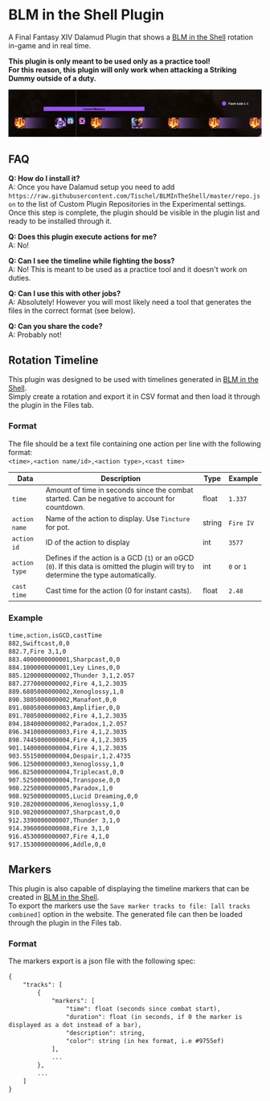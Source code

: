 # BLM in the Shell Plugin

A Final Fantasy XIV Dalamud Plugin that shows a [BLM in the Shell](https://miyehn.me/ffxiv-blm-rotation/) rotation in-game and in real time.

**This plugin is only meant to be used only as a practice tool!**<br>
**For this reason, this plugin will only work when attacking a Striking Dummy outside of a duty.**

![example](https://github.com/Tischel/BLMInTheShell/blob/master/example.gif)

## FAQ

**Q: How do I install it?**<br>
A: Once you have Dalamud setup you need to add `https://raw.githubusercontent.com/Tischel/BLMInTheShell/master/repo.json` to the list of Custom Plugin Repositories in the Experimental settings. Once this step is complete, the plugin should be visible in the plugin list and ready to be installed through it.

**Q: Does this plugin execute actions for me?**<br>
A: No!

**Q: Can I see the timeline while fighting the boss?**<br>
A: No! This is meant to be used as a practice tool and it doesn't work on duties.

**Q: Can I use this with other jobs?**<br>
A: Absolutely! However you will most likely need a tool that generates the files in the correct format (see below).

**Q: Can you share the code?**<br>
A: Probably not!

## Rotation Timeline

This plugin was designed to be used with timelines generated in [BLM in the Shell](https://miyehn.me/ffxiv-blm-rotation/).<br>
Simply create a rotation and export it in CSV format and then load it through the plugin in the Files tab.

### Format

The file should be a text file containing one action per line with the following format:<br>
`<time>,<action name/id>,<action type>,<cast time>`

| Data | Description | Type | Example |
| ----| ----------- | ------- | ------- |
| `time` | Amount of time in seconds since the combat started. Can be negative to account for countdown. | float | `1.337` |
| `action name` | Name of the action to display. Use `Tincture` for pot. | string | `Fire IV` |
| `action id` | ID of the action to display | int | `3577` |
| `action type` | Defines if the action is a GCD (`1`) or an oGCD (`0`). If this data is omitted the plugin will try to determine the type automatically. | int | `0` or `1` |
| `cast time` | Cast time for the action (0 for instant casts). | float | `2.48` |

### Example
```
time,action,isGCD,castTime
882,Swiftcast,0,0
882.7,Fire 3,1,0
883.4000000000001,Sharpcast,0,0
884.1000000000001,Ley Lines,0,0
885.1200000000002,Thunder 3,1,2.057
887.2770000000002,Fire 4,1,2.3035
889.6805000000002,Xenoglossy,1,0
890.3805000000002,Manafont,0,0
891.0805000000003,Amplifier,0,0
891.7805000000002,Fire 4,1,2.3035
894.1840000000002,Paradox,1,2.057
896.3410000000003,Fire 4,1,2.3035
898.7445000000004,Fire 4,1,2.3035
901.1480000000004,Fire 4,1,2.3035
903.5515000000004,Despair,1,2.4735
906.1250000000003,Xenoglossy,1,0
906.8250000000004,Triplecast,0,0
907.5250000000004,Transpose,0,0
908.2250000000005,Paradox,1,0
908.9250000000005,Lucid Dreaming,0,0
910.2820000000006,Xenoglossy,1,0
910.9820000000007,Sharpcast,0,0
912.3390000000007,Thunder 3,1,0
914.3960000000008,Fire 3,1,0
916.4530000000007,Fire 4,1,0
917.1530000000006,Addle,0,0
```

## Markers

This plugin is also capable of displaying the timeline markers that can be created in [BLM in the Shell](https://miyehn.me/ffxiv-blm-rotation/).<br>
To export the markers use the `Save marker tracks to file: [all tracks combined]` option in the website.
The generated file can then be loaded through the plugin in the Files tab.

### Format

The markers export is a json file with the following spec:

```
{
    "tracks": [
        {
            "markers": [
                "time": float (seconds since combat start),
                "duration": float (in seconds, if 0 the marker is displayed as a dot instead of a bar),
                "description": string,
                "color": string (in hex format, i.e #9755ef)
            ],
            ...
        },
        ...
    ]
}
```

